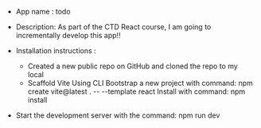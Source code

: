 * App name : todo

* Description: As part of the CTD React course, I am  going to incrementally develop this app!!

* Installation instructions : 
    * Created a new public repo on GitHub and cloned the repo to my local
    * Scaffold Vite Using CLI
    Bootstrap a new project with command: npm create vite@latest . -- --template react
    Install with command: npm install

* Start the development server with the command: npm run dev

